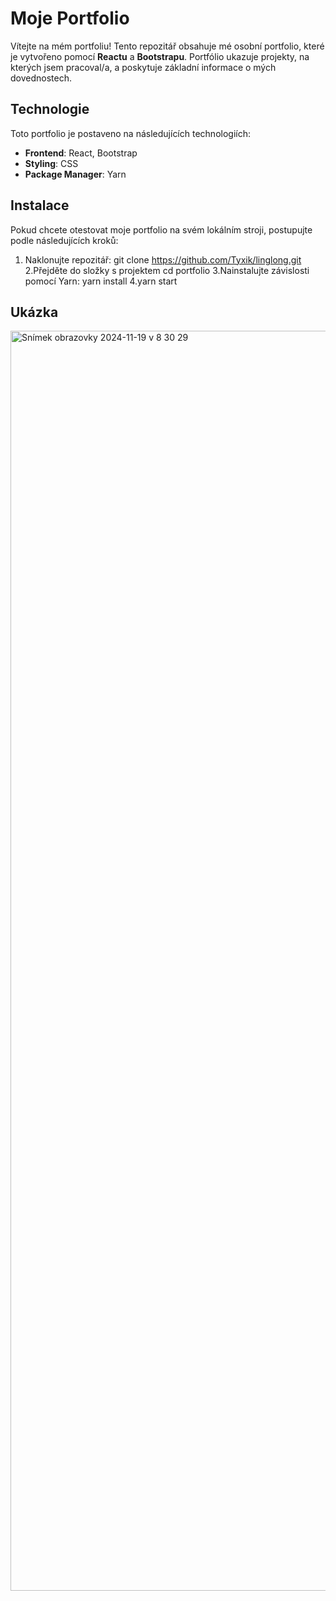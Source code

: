 # Moje Portfolio

Vítejte na mém portfoliu! Tento repozitář obsahuje mé osobní portfolio, které je vytvořeno pomocí **Reactu** a **Bootstrapu**. Portfólio ukazuje projekty, na kterých jsem pracoval/a, a poskytuje základní informace o mých dovednostech.


## Technologie

Toto portfolio je postaveno na následujících technologiích:

- **Frontend**: React, Bootstrap
- **Styling**: CSS
- **Package Manager**: Yarn

## Instalace

Pokud chcete otestovat moje portfolio na svém lokálním stroji, postupujte podle následujících kroků:

1. Naklonujte repozitář:
 git clone https://github.com/Tyxik/linglong.git
2.Přejděte do složky s projektem
cd portfolio
3.Nainstalujte závislosti pomocí Yarn:
yarn install
4.yarn start

## Ukázka
<img width="2016" alt="Snímek obrazovky 2024-11-19 v 8 30 29" src="https://github.com/user-attachments/assets/f625dd42-1fe0-405a-b74f-58ba17f3abb5">
